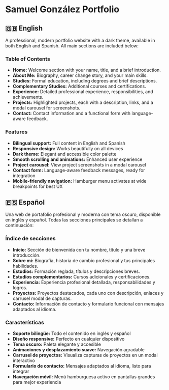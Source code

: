 # Samuel González Portfolio

## 🇬🇧 English

A professional, modern portfolio website with a dark theme, available in both English and Spanish. All main sections are included below:

### Table of Contents
- **Home:** Welcome section with your name, title, and a brief introduction.
- **About Me:** Biography, career change story, and your main skills.
- **Studies:** Formal education, including degrees and brief descriptions.
- **Complementary Studies:** Additional courses and certifications.
- **Experience:** Detailed professional experience, responsibilities, and achievements.
- **Projects:** Highlighted projects, each with a description, links, and a modal carousel for screenshots.
- **Contact:** Contact information and a functional form with language-aware feedback.

### Features
- **Bilingual support:** Full content in English and Spanish
- **Responsive design:** Works beautifully on all devices
- **Dark theme:** Elegant and accessible color palette
- **Smooth scrolling and animations:** Enhanced user experience
- **Project carousel:** View project screenshots in a modal carousel
- **Contact form:** Language-aware feedback messages, ready for integration
- **Mobile-friendly navigation:** Hamburger menu activates at wide breakpoints for best UX

## 🇪🇸 Español

Una web de portafolio profesional y moderna con tema oscuro, disponible en inglés y español. Todas las secciones principales se detallan a continuación:

### Índice de secciones
- **Inicio:** Sección de bienvenida con tu nombre, título y una breve introducción.
- **Sobre mí:** Biografía, historia de cambio profesional y tus principales habilidades.
- **Estudios:** Formación reglada, títulos y descripciones breves.
- **Estudios complementarios:** Cursos adicionales y certificaciones.
- **Experiencia:** Experiencia profesional detallada, responsabilidades y logros.
- **Proyectos:** Proyectos destacados, cada uno con descripción, enlaces y carrusel modal de capturas.
- **Contacto:** Información de contacto y formulario funcional con mensajes adaptados al idioma.

### Características
- **Soporte bilingüe:** Todo el contenido en inglés y español
- **Diseño responsive:** Perfecto en cualquier dispositivo
- **Tema oscuro:** Paleta elegante y accesible
- **Animaciones y desplazamiento suave:** Navegación agradable
- **Carrusel de proyectos:** Visualiza capturas de proyectos en un modal interactivo
- **Formulario de contacto:** Mensajes adaptados al idioma, listo para integrar
- **Navegación móvil:** Menú hamburguesa activo en pantallas grandes para mejor experiencia
